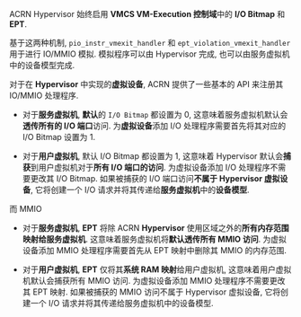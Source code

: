 ACRN Hypervisor 始终启用 **VMCS VM-Execution 控制域**中的 **I/O Bitmap** 和 **EPT**.

基于这两种机制, `pio_instr_vmexit_handler` 和 `ept_violation_vmexit_handler` 用于进行 IO/MMIO 模拟. 模拟程序可以由 Hypervisor 完成, 也可以由服务虚拟机中的设备模型完成.

对于在 **Hypervisor** 中实现的**虚拟设备**, ACRN 提供了一些基本的 API 来注册其 IO/MMIO 处理程序.

* 对于**服务虚拟机**, **默认**的 `I/O Bitmap` 都设置为 0, 这意味着服务虚拟机默认会**透传所有的 I/O 端口**访问. 为**虚拟设备**添加 I/O 处理程序需要首先将其对应的 I/O Bitmap 设置为 1.

* 对于**用户虚拟机**, 默认 I/O Bitmap 都设置为 1, 这意味着 Hypervisor 默认会**捕获**到用户虚拟机对于**所有 I/O 端口的访问**. 为虚拟设备添加 I/O 处理程序不需要更改其 I/O Bitmap. 如果被捕获的 I/O 端口访问**不属于 Hypervisor 虚拟设备**, 它将创建一个 I/O 请求并将其传递给**服务虚拟机**中的**设备模型**.

而 MMIO

* 对于**服务虚拟机**, **EPT** 将除 ACRN **Hypervisor** 使用区域之外的**所有内存范围映射给服务虚拟机**. 这意味着服务虚拟机将**默认透传所有 MMIO 访问**. 为虚拟设备添加 MMIO 处理程序需要首先从 EPT 映射中删除其 MMIO 的内存范围.

* 对于**用户虚拟机**, **EPT** 仅将其**系统 RAM 映射**给用户虚拟机, 这意味着用户虚拟机默认会捕获所有 MMIO 访问. 为虚拟设备添加 MMIO 处理程序不需要更改其 EPT 映射. 如果被捕获的 MMIO 访问不属于 Hypervisor 虚拟设备, 它将创建一个 I/O 请求并将其传递给服务虚拟机中的设备模型.